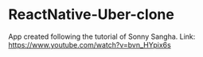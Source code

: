 # ReactNative-Uber-clone
App created following the tutorial of Sonny Sangha. Link: https://www.youtube.com/watch?v=bvn_HYpix6s
